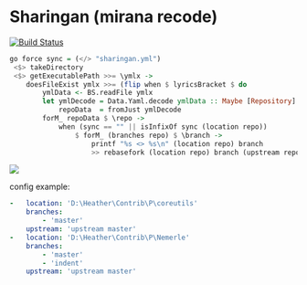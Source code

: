 Sharingan (mirana recode)
========================

[![Build Status](https://travis-ci.org/Heather/Sharingan.png?branch=master)](https://travis-ci.org/Heather/Sharingan)

```haskell
go force sync = (</> "sharingan.yml")
 <$> takeDirectory
 <$> getExecutablePath >>= \ymlx ->
    doesFileExist ymlx >>= (flip when $ lyricsBracket $ do
        ymlData <- BS.readFile ymlx
        let ymlDecode = Data.Yaml.decode ymlData :: Maybe [Repository]
            repoData  = fromJust ymlDecode
        forM_ repoData $ \repo ->
            when (sync == "" || isInfixOf sync (location repo))
                $ forM_ (branches repo) $ \branch ->
                    printf "%s <> %s\n" (location repo) branch
                    >> rebasefork (location repo) branch (upstream repo)
```

![](http://fc01.deviantart.net/fs70/f/2011/188/d/2/ember_mangekyou_sharingan_by_jinseiasakura-d3lcdmk.png)

config example:

```yaml
-   location: 'D:\Heather\Contrib\P\coreutils'
    branches: 
        - 'master'
    upstream: 'upstream master'
-   location: 'D:\Heather\Contrib\P\Nemerle'
    branches: 
        - 'master'
        - 'indent'
    upstream: 'upstream master'
```
